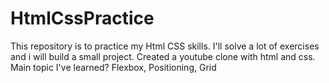 # HtmlCssPractice
This repository is to practice my Html CSS skills. I'll solve a lot of exercises and i will build a small project.
Created a youtube clone with html and css.
Main topic I've learned?
Flexbox,
Positioning,
Grid



